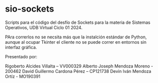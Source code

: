 # sio-sockets

Scripts para el código del desfío de Sockets para la materia de Sistemas Operativos, UDB Virtual Ciclo 01 2024.

PAra correrlos no se necsita más que la instalción estándar de Python, aunque al ocupar Tkinter el cliente no se puede correr en entornos sin interfaz gráfica.


Presentado por:

Rigoberto Alcides Villalta – VV000329
Alberto Joseph Mendoza Moreno - 200462
David Guillermo Cardona Pérez – CP121738
Devin Iván Mendoza Ortíz - MO190391
